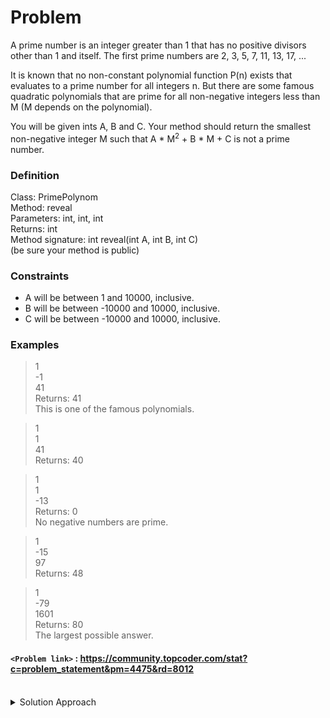 # Problem
	
A prime number is an integer greater than 1 that has no positive divisors other than 1 and itself. The first prime numbers are 2, 3, 5, 7, 11, 13, 17, ...

It is known that no non-constant polynomial function P(n) exists that evaluates to a prime number for all integers n. But there are some famous quadratic polynomials that are prime for all non-negative integers less than M (M depends on the polynomial).

You will be given ints A, B and C. Your method should return the smallest non-negative integer M such that A * M<sup>2</sup> + B * M + C is not a prime number.

### Definition
Class:	PrimePolynom<br/>
Method:	reveal<br/>
Parameters:	int, int, int<br/>
Returns:	int<br/>
Method signature:	int reveal(int A, int B, int C)<br/>
(be sure your method is public)

### Constraints
- A will be between 1 and 10000, inclusive.
-	B will be between -10000 and 10000, inclusive.
-	C will be between -10000 and 10000, inclusive. 

### Examples
>1<br/>
>-1<br/>
>41<br/>
>Returns: 41<br/>
>This is one of the famous polynomials.	<br/>

>1<br/>
>1<br/>
>41<br/>
>Returns: 40<br/>

>1<br/>
>1<br/>
>-13<br/>
>Returns: 0<br/>
>No negative numbers are prime.<br/>

>1<br/>
>-15<br/>
>97<br/>
>Returns: 48<br/>

>1<br/>
>-79<br/>
>1601<br/>
>Returns: 80<br/>
>The largest possible answer.<br/>

#### `<Problem link>` : <https://community.topcoder.com/stat?c=problem_statement&pm=4475&rd=8012>
<br/>
<details>
  <summary>Solution Approach</summary>
  
  ######
  
  Initialize M to 0, and then start iterating the values of the quadratic. For each value of the quadratic, check if it is prime. If the quadratic is not prime return M.
   
  ### References
  
  >https://www.topcoder.com/tc?module=Static&d1=match_editorials&d2=srm259<br/>
  
</details>
